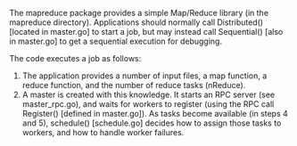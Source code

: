 The mapreduce package provides a simple Map/Reduce library (in the mapreduce directory). Applications should normally call Distributed() [located in master.go] to start a job, but may instead call Sequential() [also in master.go] to get a sequential execution for debugging.

The code executes a job as follows:

1. The application provides a number of input files, a map function, a reduce function, and the number of reduce tasks (nReduce).
2. A master is created with this knowledge. It starts an RPC server (see master_rpc.go), and waits for workers to register (using the RPC call Register() [defined in master.go]). As tasks become available (in steps 4 and 5), schedule() [schedule.go] decides how to assign those tasks to workers, and how to handle worker failures.
